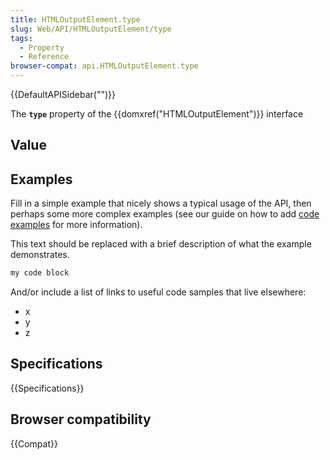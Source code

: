 ```yaml
---
title: HTMLOutputElement.type
slug: Web/API/HTMLOutputElement/type
tags:
  - Property
  - Reference
browser-compat: api.HTMLOutputElement.type
---
```

{{DefaultAPISidebar("")}}

The **`type`** property of the {{domxref("HTMLOutputElement")}} interface 

## Value



## Examples

Fill in a simple example that nicely shows a typical usage of the API, then perhaps some more complex examples (see our guide on how to add [code examples](/en-US/docs/MDN/Contribute/Structures/Code_examples) for more information).

This text should be replaced with a brief description of what the example demonstrates.

```js
my code block
```

And/or include a list of links to useful code samples that live elsewhere:

*   x
*   y
*   z

## Specifications

{{Specifications}}

## Browser compatibility

{{Compat}}


